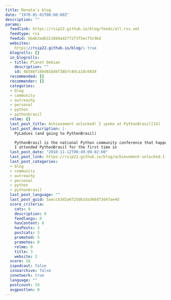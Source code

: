 ```yaml
---
title: Renata's blog
date: "1970-01-01T00:00:00Z"
description: ""
params:
  feedlink: https://rsip22.github.io/blog/feeds/all.rss.xml
  feedtype: rss
  feedid: 6bdb3adb313d84ad27f2f3f5ecf5c9bd
  websites:
    https://rsip22.github.io/blog/: true
  blogrolls: []
  in_blogrolls:
  - title: Planet Debian
    description: ""
    id: 4b58bf166d81bd8f38b7c8dca18c6834
  recommended: []
  recommender: []
  categories:
  - blog
  - community
  - outreachy
  - personal
  - python
  - pythonbrasil
  relme: {}
  last_post_title: Achievement unlocked! I spoke at PythonBrasil[14]
  last_post_description: |-
    PyLadies (and going to PythonBrasil)

    PythonBrasil is the national Python community conference that happens every year, usually in October, in Brazil.
    I attended PythonBrasil for the first time in
  last_post_date: "2018-11-12T00:49:00-02:00"
  last_post_link: https://rsip22.github.io/blog/achievement-unlocked-I-spoke-at-PythonBrasil-14.html
  last_post_categories:
  - blog
  - community
  - outreachy
  - personal
  - python
  - pythonbrasil
  last_post_language: ""
  last_post_guid: 5aeccb3d2a0725db1da366d73d47ae4d
  score_criteria:
    cats: 0
    description: 0
    feedlangs: 0
    hasContent: 0
    hasPosts: 3
    postcats: 3
    promoted: 5
    promotes: 0
    relme: 0
    title: 3
    website: 2
  score: 16
  ispodcast: false
  isnoarchive: false
  innetwork: true
  language: ""
  postcount: 19
  avgpostlen: 0
---
```

